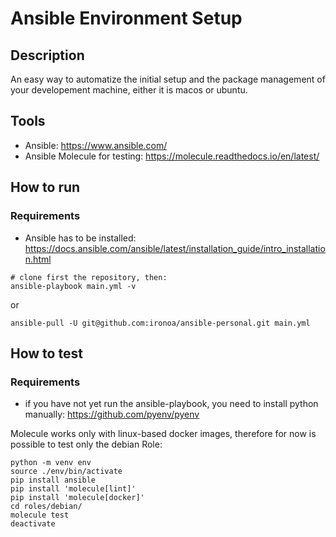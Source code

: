 # Ansible Environment Setup

## Description
An easy way to automatize the initial setup and the package management of your developement machine, either it is macos or ubuntu.

## Tools 
- Ansible: https://www.ansible.com/  
- Ansible Molecule for testing: https://molecule.readthedocs.io/en/latest/

## How to run

### Requirements
- Ansible has to be installed: https://docs.ansible.com/ansible/latest/installation_guide/intro_installation.html

```
# clone first the repository, then:
ansible-playbook main.yml -v  
```
or    
```
ansible-pull -U git@github.com:ironoa/ansible-personal.git main.yml
```

## How to test

### Requirements
- if you have not yet run the ansible-playbook, you need to install python manually: https://github.com/pyenv/pyenv  

Molecule works only with linux-based docker images, therefore for now is possible to test only the debian Role:

```
python -m venv env    
source ./env/bin/activate    
pip install ansible    
pip install 'molecule[lint]'    
pip install 'molecule[docker]'  
cd roles/debian/  
molecule test  
deactivate  
```